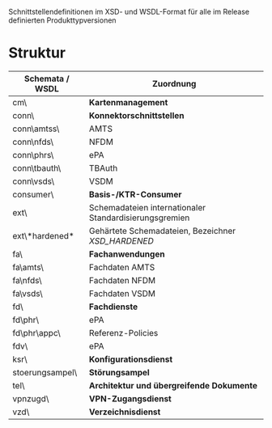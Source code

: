  Schnittstellendefinitionen im XSD- und WSDL-Format für alle im Release definierten Produkttypversionen

 # Struktur

| Schemata / WSDL   |Zuordnung 
|---                |---
|cm\                | __Kartenmanagement__
|conn\              | __Konnektorschnittstellen__
|conn\amtss\        | AMTS
|conn\nfds\         | NFDM
|conn\phrs\         | ePA
|conn\tbauth\       | TBAuth
|conn\vsds\         | VSDM
|consumer\          | __Basis-/KTR-Consumer__
|ext\          |Schemadateien internationaler Standardisierungsgremien
|ext\\\*hardened*   |Gehärtete Schemadateien, Bezeichner _XSD_HARDENED_
|fa\                |__Fachanwendungen__
|fa\amts\           |Fachdaten AMTS
|fa\nfds\           |Fachdaten NFDM
|fa\vsds\           |Fachdaten VSDM
|fd\                |__Fachdienste__
|fd\phr\            |ePA
|fd\phr\appc\       |Referenz-Policies
|fdv\               |ePA
|ksr\               |__Konfigurationsdienst__
|stoerungsampel\    |__Störungsampel__
|tel\               |__Architektur und übergreifende Dokumente__
|vpnzugd\           |__VPN-Zugangsdienst__
|vzd\               |__Verzeichnisdienst__